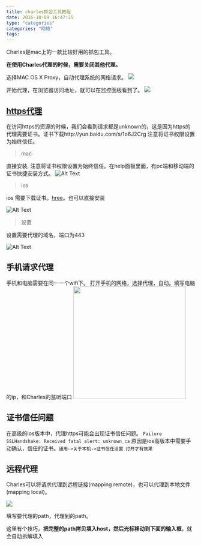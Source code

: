 ```yaml
---
title: charles抓包工具教程
date: 2016-10-09 16:47:25
type: "categories"
categories: "网络"
tags:
---
```



Charles是mac上的一款比较好用的抓包工具。

**在使用Charles代理的时候，需要关闭其他代理。**

选择MAC OS X Proxy，自动代理系统的网络请求。
![](http://o99eh3ii0.bkt.clouddn.com//16-10-9/42022369.jpg)

开始代理，在浏览器访问地址，就可以在监控面板看到了。
![](http://o99eh3ii0.bkt.clouddn.com//16-10-9/22250920.jpg)

## [https代理](https://www.charlesproxy.com/documentation/using-charles/ssl-certificates/)

在访问https的资源的时候，我们会看到请求都是unknown的，这是因为https的代理需要证书。证书下载http://yun.baidu.com/s/1o6J2Crg
注意将证书权限设置为始终信任。

> mac 

直接安装, 注意将证书权限设置为始终信任。在help面板里面，有pc端和移动端的证书快捷安装方式。
![Alt Text](http://o99eh3ii0.bkt.clouddn.com//public/16-12-7/15128752.jpg ) 

> ios

ios 需要下载证书。[hree](http://www.charlesproxy.com/getssl)。也可以直接安装

![Alt Text](http://o99eh3ii0.bkt.clouddn.com//public/16-12-7/27964601.jpg ) 

> 设置

设置需要代理的域名，端口为443

![Alt Text](http://o99eh3ii0.bkt.clouddn.com//public/16-12-7/38781483.jpg ) 


## 手机请求代理

手机和电脑需要在同一一个wifi下。
打开手机的网络，选择代理，自动。填写电脑的ip，和Charles的监听端口
<img src="http://o99eh3ii0.bkt.clouddn.com//16-10-10/44283958.jpg" style="width:300px" />


## 证书信任问题

在高级的ios版本中，代理https可能会出现证书信任问题。 `Failure SSLHandshake: Received fatal alert: unknown_ca`
原因是ios高版本中需要手动确认，信任的证书。`通用->关于本机->证书信任设置 打开才有效果 `


## 远程代理

Charles可以将请求代理到远程链接(mapping remote)，也可以代理到本地文件(mapping local)。

![](http://o99eh3ii0.bkt.clouddn.com/FoLoz_oUlmofKFRliBLjPJRaZ8Ks)

填写要代理的path，代理到的path。

这里有个技巧，**把完整的path拷贝填入host，然后光标移动到下面的输入框**，就会自动拆解填入